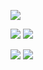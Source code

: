 <!---
<p><img
 align="left" 
src="https://github-readme-stats.vercel.app/api/top-langs/?username=louis-thevenet&langs_count=12&layout=donut"
 alt="louis-thevenet" /></p> */
-->
<!--
<p>&nbsp;<img 
align="center" 
src="https://github-readme-stats.vercel.app/api?username=louis-thevenet&show_icons=true&locale=en"
 alt="louis-thevenet" /></p>
 -->
<!--<p
 align="left"> <a 
href="https://github.com/ryo-ma/github-profile-trophy"><img 
src="https://github-profile-trophy.vercel.app/?username=louis-thevenet" 
alt="louis-thevenet" /></a> </p>
-->


![](http://github-profile-summary-cards.vercel.app/api/cards/profile-details?username=louis-thevenet)

![](http://github-profile-summary-cards.vercel.app/api/cards/repos-per-language?username=louis-thevenet&exclude=jupyter%20Notebook)
![](http://github-profile-summary-cards.vercel.app/api/cards/most-commit-language?username=louis-thevenet&exclude=Jupyter%20Notebook)

![](http://github-profile-summary-cards.vercel.app/api/cards/stats?username=louis-thevenet)
![](http://github-profile-summary-cards.vercel.app/api/cards/productive-time?username=louis-thevenet&utcOffset=1)
